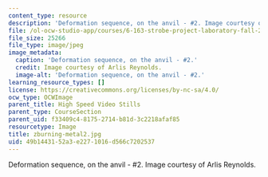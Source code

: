 ```yaml
---
content_type: resource
description: 'Deformation sequence, on the anvil - #2. Image courtesy of Arlis Reynolds.'
file: /ol-ocw-studio-app/courses/6-163-strobe-project-laboratory-fall-2005/49b1443152a3e2271016d566c7202537_zburning-metal2.jpg
file_size: 25266
file_type: image/jpeg
image_metadata:
  caption: 'Deformation sequence, on the anvil - #2.'
  credit: Image courtesy of Arlis Reynolds.
  image-alt: 'Deformation sequence, on the anvil - #2.'
learning_resource_types: []
license: https://creativecommons.org/licenses/by-nc-sa/4.0/
ocw_type: OCWImage
parent_title: High Speed Video Stills
parent_type: CourseSection
parent_uid: f33409c4-8175-2714-b81d-3c2218afaf85
resourcetype: Image
title: zburning-metal2.jpg
uid: 49b14431-52a3-e227-1016-d566c7202537
---
```

Deformation sequence, on the anvil - #2. Image courtesy of Arlis Reynolds.